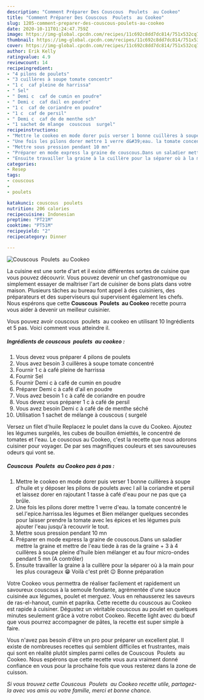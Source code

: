 ```yaml
---
description: "Comment Préparer Des Couscous  Poulets  au Cookeo"
title: "Comment Préparer Des Couscous  Poulets  au Cookeo"
slug: 1205-comment-preparer-des-couscous-poulets-au-cookeo
date: 2020-10-11T01:24:47.759Z
image: https://img-global.cpcdn.com/recipes/11c692c8dd7dc814/751x532cq70/couscous-poulets-au-cookeo-photo-principale-de-la-recette.jpg
thumbnail: https://img-global.cpcdn.com/recipes/11c692c8dd7dc814/751x532cq70/couscous-poulets-au-cookeo-photo-principale-de-la-recette.jpg
cover: https://img-global.cpcdn.com/recipes/11c692c8dd7dc814/751x532cq70/couscous-poulets-au-cookeo-photo-principale-de-la-recette.jpg
author: Erik Kelly
ratingvalue: 4.9
reviewcount: 14
recipeingredient:
- "4 pilons de poulets"
- "3 cuillères à soupe tomate concentr"
- "1 c  caf pleine de harrissa"
- " Sel"
- " Demi c  caf de cumin en poudre"
- " Demi c  caf dail en poudre"
- "1 c  caf de coriandre en poudre"
- "1 c  caf de persil"
- " Demi c  caf de de menthe sch"
- "1 sachet de mlange  couscous  surgel"
recipeinstructions:
- "Mettre le cookeo en mode dorer puis verser 1 bonne cuillères à soupe d&#39;huile et y déposer les pilons de poulets avec l ail la coriandre et persil et laissez dorer en rajoutant 1 tasse à café d&#39;eau pour ne pas que ça brûle."
- "Une fois les pilons dorer mettre 1 verre d&#39;eau. la tomate concentré le sel.l&#39;epice.harrissa.les légumes et Bien mélanger quelques secondes pour laisser prendre la tomate avec les épices et les légumes puis ajouter l&#39;eau jusqu&#39;à recouvrir le tout."
- "Mettre sous pression pendant 10 mn"
- "Préparer en mode express la graine de couscous.Dans un saladier mettre la graine et mettre de l&#39;eau tiede à ras de la graine + 3 à 4 cuillères à soupe pleine d&#39;huile bien mélanger et au four micro-ondes pendant 5 mn (A contrôler)"
- "Ensuite travailler la graine à la cuillère pour la séparer où à la main pour les plus courageux 😁 Voilà c&#39;est prêt 😉 Bonne préparation"
categories:
- Resep
tags:
- couscous
- 
- poulets

katakunci: couscous  poulets 
nutrition: 206 calories
recipecuisine: Indonesian
preptime: "PT21M"
cooktime: "PT51M"
recipeyield: "2"
recipecategory: Dinner

---
```



![Couscous  Poulets  au Cookeo](https://img-global.cpcdn.com/recipes/11c692c8dd7dc814/751x532cq70/couscous-poulets-au-cookeo-photo-principale-de-la-recette.jpg)

La cuisine est une sorte d'art et il existe différentes sortes de cuisine que vous pouvez découvrir. Vous pouvez devenir un chef gastronomique ou simplement essayer de maîtriser l'art de cuisiner de bons plats dans votre maison. Plusieurs tâches au bureau font appel à des cuisiniers, des préparateurs et des superviseurs qui supervisent également les chefs. Nous espérons que cette <strong> Couscous  Poulets  au Cookeo </strong> recette pourra vous aider à devenir un meilleur cuisinier.

<!--inarticleads1-->

Vous pouvez avoir couscous  poulets  au cookeo en utilisant 10 Ingrédients et 5 pas. Voici comment vous atteindre il.

##### Ingrédients de couscous  poulets  au cookeo :

1. Vous devez vous préparer 4 pilons de poulets
1. Vous avez besoin 3 cuillères à soupe tomate concentré
1. Fournir 1 c à café pleine de harrissa
1. Fournir  Sel
1. Fournir  Demi c à café de cumin en poudre
1. Préparer  Demi c à café d&#39;ail en poudre
1. Vous avez besoin 1 c à café de coriandre en poudre
1. Vous devez vous préparer 1 c à café de persil
1. Vous avez besoin  Demi c à café de de menthe séché
1. Utilisation 1 sachet de mélange à couscous ( surgelé


Versez un filet d&#39;huile Replacez le poulet dans la cuve du Cookeo. Ajoutez les légumes surgelés, les cubes de bouillon émiettés, le concentré de tomates et l&#39;eau. Le couscous au Cookeo, c&#39;est la recette que nous adorons cuisiner pour voyager. De par ses magnifiques couleurs et ses savoureuses odeurs qui vont se. 

<!--inarticleads2-->

##### Couscous  Poulets  au Cookeo pas à pas :

1. Mettre le cookeo en mode dorer puis verser 1 bonne cuillères à soupe d&#39;huile et y déposer les pilons de poulets avec l ail la coriandre et persil et laissez dorer en rajoutant 1 tasse à café d&#39;eau pour ne pas que ça brûle.
1. Une fois les pilons dorer mettre 1 verre d&#39;eau. la tomate concentré le sel.l&#39;epice.harrissa.les légumes et Bien mélanger quelques secondes pour laisser prendre la tomate avec les épices et les légumes puis ajouter l&#39;eau jusqu&#39;à recouvrir le tout.
1. Mettre sous pression pendant 10 mn
1. Préparer en mode express la graine de couscous.Dans un saladier mettre la graine et mettre de l&#39;eau tiede à ras de la graine + 3 à 4 cuillères à soupe pleine d&#39;huile bien mélanger et au four micro-ondes pendant 5 mn (A contrôler)
1. Ensuite travailler la graine à la cuillère pour la séparer où à la main pour les plus courageux 😁 Voilà c&#39;est prêt 😉 Bonne préparation


Votre Cookeo vous permettra de réaliser facilement et rapidement un savoureux couscous à la semoule fondante, agrémentée d&#39;une sauce cuisinée aux légumes, poulet et merguez. Vous en rehausserez les saveurs de ras-el-hanout, cumin et paprika. Cette recette du couscous au Cookeo est rapide à cuisiner. Dégustez un véritable couscous au poulet en quelques minutes seulement grâce à votre robot Cookeo. Recette light avec du bœuf que vous pourrez accompagner de pâtes, la recette est super simple à faire. 

<!--inarticleads1-->

<p>
Vous n'avez pas besoin d'être un pro pour préparer un excellent plat. Il existe de nombreuses recettes qui semblent difficiles et frustrantes, mais qui sont en réalité plutôt simples parmi celles de Couscous  Poulets  au Cookeo. Nous espérons que cette recette vous aura vraiment donné confiance en vous pour la prochaine fois que vous resterez dans la zone de cuisson.
</p>

<p>
<i>Si vous trouvez cette Couscous  Poulets  au Cookeo recette utile, partagez-la avec vos amis ou votre famille, merci et bonne chance.</i>
</p>
